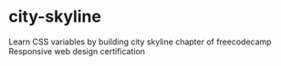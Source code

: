 # city-skyline
Learn CSS variables by building city skyline chapter of freecodecamp Responsive web design certification
